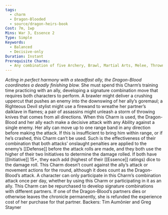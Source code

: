 ```yaml
---
tags:
  - charm
  - Dragon-Blooded
  - source/dragon-heirs-book
Cost: 7m, 1wp
Mins: War 3, Essence 2
Type: Simple
Keywords:
  - Balanced
  - Decisive-only
Duration: Instant
Prerequisite Charms:
  - Any combination of five Archery, Brawl, Martial Arts, Melee, Thrown, or War Charms
---
```

*Acting in perfect harmony with a steadfast ally, the Dragon-Blood coordinates a deadly finishing blow.*
She must spend this Charm’s training time practicing with an ally, developing a signature combination move that requires both characters to perform. A brawler might deliver a crushing uppercut that pushes an enemy into the downswing of her ally’s goremaul; a Righteous Devil stylist might use a firewand to wreathe her partner’s daiklave in flames; a pair of assassins might unleash a storm of throwing knives that comes from all directions.
When this Charm is used, the Dragon-Blood and her ally each make a decisive attack with any Ability against a single enemy. Her ally can move up to one range band in any direction before making the attack. If this is insufficient to bring him within range, or if he’s crashed, this Charm can’t be used. Such is the effectiveness of their combination that both attacks’ onslaught penalties are applied to the enemy’s [[Defense]] before the attack rolls are made, and they both use the higher of their two Initiatives to determine the damage rolled. If both have [[Initiative]] 15+, they each add (highest of their [[Essence]] ratings) dice to the damage roll. This Charm doesn’t count against the ally’s attack or movement actions for the round, although it does count as the Dragon-Blood’s attack.
A character can only participate in this Charm’s combination attack once per day, whether by using this Charm or participating in it as an ally.
This Charm can be repurchased to develop signature combinations with different partners. If one of the Dragon-Blood’s partners dies or otherwise leaves the chronicle permanently, she is refunded the experience cost of her purchase for that partner.
Backers: Tim Aumônier and Greg Stayner